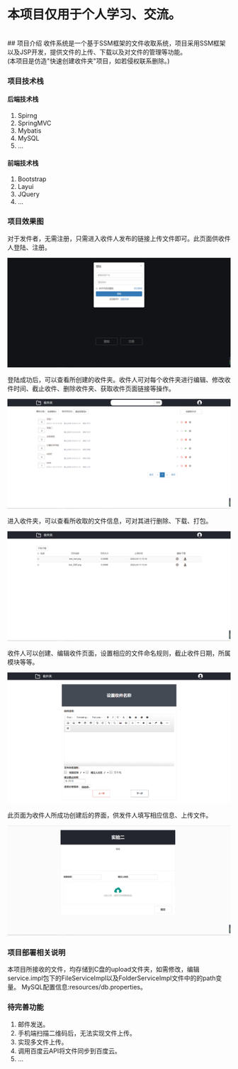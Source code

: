 # 本项目仅用于个人学习、交流。
<br/>
## 项目介绍
收件系统是一个基于SSM框架的文件收取系统，项目采用SSM框架以及JSP开发，提供文件的上传、下载以及对文件的管理等功能。
<br/>
(本项目是仿造"快速创建收件夹"项目，如若侵权联系删除。)

### 项目技术栈
#### 后端技术栈
1. Spirng
2. SpringMVC
3. Mybatis
4. MySQL
5. ...

#### 前端技术栈
1. Bootstrap
2. Layui
3. JQuery
4. ...

### 项目效果图
对于发件者，无需注册，只需进入收件人发布的链接上传文件即可。此页面供收件人登陆、注册。

![image](https://github.com/DjbBobo/ReceiveFilePro/blob/master/readme_images/1.png)

登陆成功后，可以查看所创建的收件夹。收件人可对每个收件夹进行编辑、修改收件时间、截止收件、删除收件夹、获取收件页面链接等操作。

![image](https://github.com/DjbBobo/ReceiveFilePro/blob/master/readme_images/2.png)

进入收件夹，可以查看所收取的文件信息，可对其进行删除、下载、打包。

![image](https://github.com/DjbBobo/ReceiveFilePro/blob/master/readme_images/3.png)

收件人可以创建、编辑收件页面，设置相应的文件命名规则，截止收件日期，所属模块等等。

![image](https://github.com/DjbBobo/ReceiveFilePro/blob/master/readme_images/4.png)

此页面为收件人所成功创建后的界面，供发件人填写相应信息、上传文件。

![image](https://github.com/DjbBobo/ReceiveFilePro/blob/master/readme_images/5.png)

### 项目部署相关说明
本项目所接收的文件，均存储到C盘的upload文件夹，如需修改，编辑service.impl包下的FileServiceImpl以及FolderServiceImpl文件中的的path变量。
MySQL配置信息:resources/db.properties。
### 待完善功能
1. 邮件发送。
2. 手机端扫描二维码后，无法实现文件上传。
3. 实现多文件上传。
4. 调用百度云API将文件同步到百度云。
5. ...





